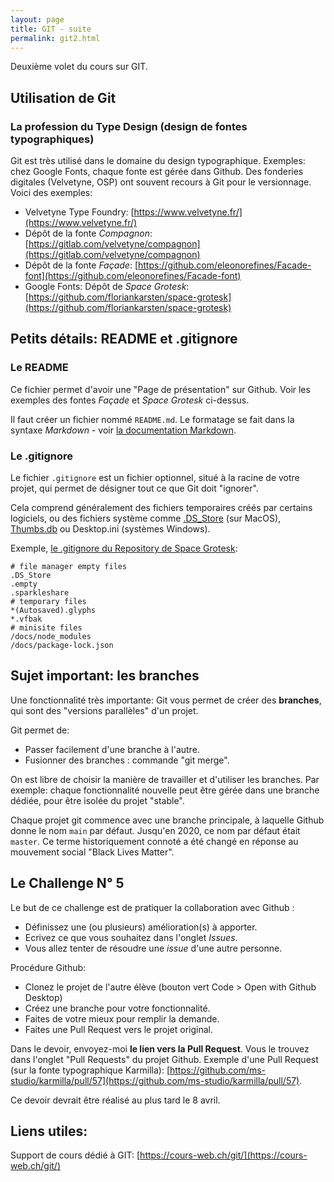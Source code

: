 ```yaml
---
layout: page
title: GIT - suite
permalink: git2.html
---
```


Deuxième volet du cours sur GIT.

## Utilisation de Git

### La profession du Type Design (design de fontes typographiques)

Git est très utilisé dans le domaine du design typographique. Exemples: chez Google Fonts, chaque fonte est gérée dans Github. Des fonderies digitales (Velvetyne, OSP) ont souvent recours à Git pour le versionnage. Voici des exemples:

- Velvetyne Type Foundry: [https://www.velvetyne.fr/](https://www.velvetyne.fr/)
- Dépôt de la fonte *Compagnon*: [https://gitlab.com/velvetyne/compagnon](https://gitlab.com/velvetyne/compagnon)
- Dépôt de la fonte *Façade*: [https://github.com/eleonorefines/Facade-font](https://github.com/eleonorefines/Facade-font)
- Google Fonts: Dépôt de *Space Grotesk*: [https://github.com/floriankarsten/space-grotesk](https://github.com/floriankarsten/space-grotesk)

## Petits détails: README et .gitignore

### Le README

Ce fichier permet d'avoir une "Page de présentation" sur Github. Voir les exemples des fontes *Façade* et *Space Grotesk* ci-dessus.

Il faut créer un fichier nommé `README.md`. Le formatage se fait dans la syntaxe *Markdown* - voir [la documentation Markdown](https://cours-web.ch/markdown/).

### Le .gitignore

Le fichier `.gitignore` est un fichier optionnel, situé à la racine de votre projet, qui permet de désigner tout ce que Git doit "ignorer". 

Cela comprend généralement des fichiers temporaires créés par certains logiciels, ou des fichiers système comme [.DS_Store](https://fr.wikipedia.org/wiki/.DS_Store) (sur MacOS), [Thumbs.db](https://fr.wikipedia.org/wiki/Thumbs.db) ou Desktop.ini (systèmes Windows).

Exemple, [le .gitignore du Repository de Space Grotesk](https://github.com/floriankarsten/space-grotesk/blob/master/.gitignore):

```
# file manager empty files
.DS_Store
.empty
.sparkleshare
# temporary files
*(Autosaved).glyphs
*.vfbak
# minisite files
/docs/node_modules
/docs/package-lock.json
```


## Sujet important: les branches

Une fonctionnalité très importante: Git vous permet de créer des **branches**, qui sont des "versions parallèles" d'un projet.

Git permet de:

- Passer facilement d'une branche à l'autre.
- Fusionner des branches : commande "git merge".

On est libre de choisir la manière de travailler et d'utiliser les branches. Par exemple: chaque fonctionnalité nouvelle peut être gérée dans une branche dédiée, pour être isolée du projet "stable".

Chaque projet git commence avec une branche principale, à laquelle Github donne le nom `main` par défaut. Jusqu'en 2020, ce nom par défaut était `master`. Ce terme historiquement connoté a été changé en réponse au mouvement social "Black Lives Matter".

## Le Challenge N° 5

Le but de ce challenge est de pratiquer la collaboration avec Github :

- Définissez une (ou plusieurs) amélioration(s) à apporter.
- Ecrivez ce que vous souhaitez dans l'onglet *Issues*.
- Vous allez tenter de résoudre une *issue* d'une autre personne.

Procédure Github:

- Clonez le projet de l'autre élève (bouton vert Code > Open with Github Desktop)
- Créez une branche pour votre fonctionnalité.
- Faites de votre mieux pour remplir la demande.
- Faites une Pull Request vers le projet original.

Dans le devoir, envoyez-moi **le lien vers la Pull Request**. Vous le trouvez dans l'onglet "Pull Requests" du projet Github. Exemple d'une Pull Request (sur la fonte typographique Karmilla): [https://github.com/ms-studio/karmilla/pull/57](https://github.com/ms-studio/karmilla/pull/57).

Ce devoir devrait être réalisé au plus tard le 8 avril.


## Liens utiles: 

Support de cours dédié à GIT: [https://cours-web.ch/git/](https://cours-web.ch/git/)

